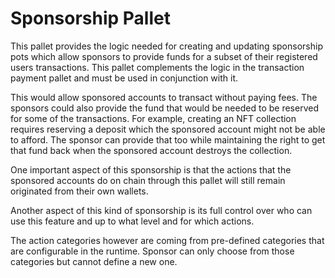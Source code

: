 # Sponsorship Pallet

This pallet provides the logic needed for creating and updating sponsorship pots which allow sponsors to provide funds 
for a subset of their registered users transactions.
This pallet complements the logic in the transaction payment pallet and must be used in conjunction with it.

This would allow sponsored accounts to transact without paying fees. The sponsors could also provide the fund that would 
be needed to be reserved for some of the transactions. For example, creating an NFT collection requires reserving a 
deposit which the sponsored account might not be able to afford. The sponsor can provide that too while maintaining the 
right to get that fund back when the sponsored account destroys the collection. 

One important aspect of this sponsorship is that the actions that the sponsored accounts do on chain through this pallet 
will still remain originated from their own wallets.

Another aspect of this kind of sponsorship is its full control over who can use this feature and up to what level and 
for which actions.

The action categories however are coming from pre-defined categories that are configurable in the runtime. 
Sponsor can only choose from those categories but cannot define a new one.